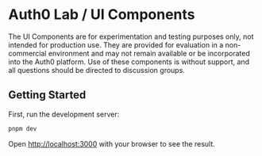 # Auth0 Lab / UI Components

The UI Components are for experimentation and testing purposes only, not intended for production use. They are provided for evaluation in a non-commercial environment and may not remain available or be incorporated into the Auth0 platform. Use of these components is without support, and all questions should be directed to discussion groups.

## Getting Started

First, run the development server:

```bash
pnpm dev
```

Open [http://localhost:3000](http://localhost:3000) with your browser to see the result.
